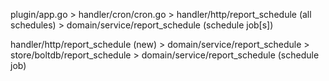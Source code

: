 plugin/app.go > handler/cron/cron.go > handler/http/report_schedule (all schedules) 
                                     > domain/service/report_schedule (schedule job[s])

handler/http/report_schedule (new) > domain/service/report_schedule > store/boltdb/report_schedule
                                   > domain/service/report_schedule (schedule job)

